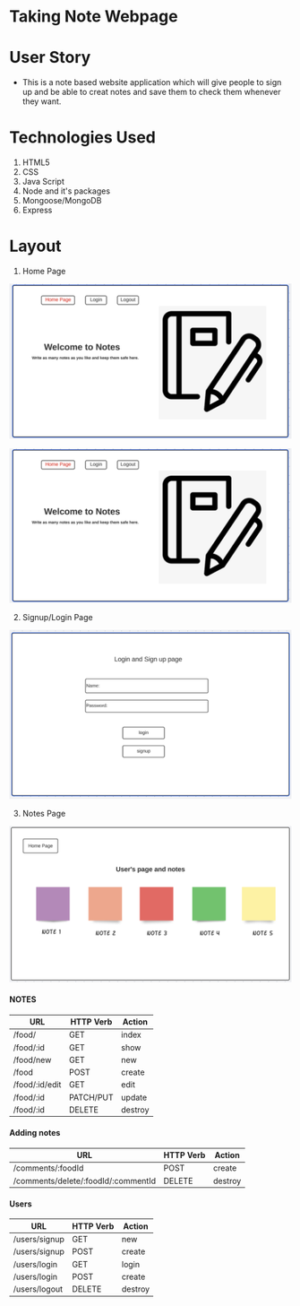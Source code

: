 # Taking Note Webpage

# User Story

- This is a note based website application which will give people to sign up and be able to creat notes and save them to check them whenever they want.

# Technologies Used

1. HTML5
2. CSS
3. Java Script
4. Node and it's packages
5. Mongoose/MongoDB
6. Express

# Layout

1. Home Page

![](images/firstpage.png)


![](images/firstpage.png)

2. Signup/Login Page

![](images/secondpage.png)

3. Notes Page

![](images/thirdpage.png)

#### NOTES

| **URL**          | **HTTP Verb**|**Action**|
|------------------|--------------|----------|
| /food/         | GET          | index  
| /food/:id      | GET          | show       
| /food/new      | GET          | new   
| /food          | POST         | create   
| /food/:id/edit | GET          | edit       
| /food/:id      | PATCH/PUT    | update    
| /food/:id      | DELETE       | destroy  

#### Adding notes

| **URL**          | **HTTP Verb**|**Action**|
|--------------------|--------------|----------|
| /comments/:foodId | POST         | create  
| /comments/delete/:foodId/:commentId      | DELETE          | destroy       


#### Users

| **URL**          | **HTTP Verb**|**Action**|
|------------------|--------------|----------|
| /users/signup    | GET         | new  
| /users/signup    | POST         | create  
| /users/login     | GET         | login       
| /users/login     | POST         | create       
| /users/logout    | DELETE       | destroy   
